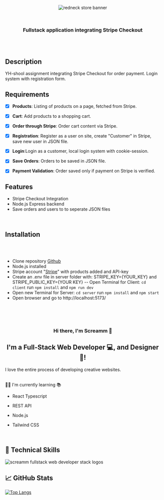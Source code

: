 <p align="center">
  <img src="https://raw.githubusercontent.com/screamm/TheRedneckStore/main/theredneckstore.jpg" alt="redneck store banner">
</p>
<br>

<h3 align="center">
  Fullstack application integrating Stripe Checkout

</h3>
<br>
<br>

<h2> Description </h2>

YH-shool assignment integrating Stripe Checkout for order payment.
Login system with registration form.


<h2>Requirements </h2>

- [x] **Products**: Listing of products on a page, fetched from Stripe.
- [x] **Cart**: Add products to a shopping cart.
- [x] **Order through Stripe**: Order cart content via Stripe.
- [x] **Registration**: Register as a user on site, create "Customer" in Stripe, save new user in JSON file.
- [x] **Login**:Login as a customer, local login system with cookie-session.
- [x] **Save Orders**: Orders to be saved in JSON file.
- [x] **Payment Validation**: Order saved only if payment on Stripe is verified.




<h2>Features</h2>

- Stripe Checkout Integration
- Node.js Express backend
- Save orders and users to to seperate JSON files

<br>

<h2>Installation</h2>
<br>
<br>

- Clone repository [Github](https://github.com/screamm/TheRedneckStore)
- Node.js installed
- Stripe account "[Stripe](https://stripe.com/se)" with products added and API-key
- Create an .env file in server folder with: STRIPE_KEY={YOUR_KEY} and STRIPE_PUBLIC_KEY={YOUR KEY}
-- Open Terminal for Client: `cd client` run `npm install` and `npm run dev`
- Open new Terminal for Server: `cd server` run `npm install` and `npm start`
- Open browser and go to http://localhost:5173/
  
<br>
<br>
<br>

<h3 align="center">
Hi there, I'm Screamm 👋
</h3>

<h2 align="center">
I'm a Full-Stack Web Developer 💻, and Designer 🎨!
</h2> 

I love the entire process of developing creative websites. 


<br>
👨‍🎓 I'm currently learning 📚

- React Typescript
- REST API
- Node.js
- Tailwind CSS

  <br>
  

## 💼 Technical Skills

  <img src="https://raw.githubusercontent.com/screamm/MonkeySearch/main/Fullstack%20web%20Screamm%20Dark%20bg.png" alt="screamm fullstack web developer stack logos">


<br>

## 📈 GitHub Stats 

[![Top Langs](https://github-readme-stats.vercel.app/api/top-langs/?username=screamm&layout=compact)](https://github.com/screamm)


<br>
